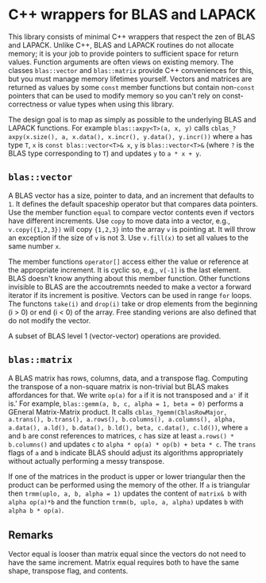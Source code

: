 # C++ wrappers for BLAS and LAPACK

This library consists of minimal C++ wrappers that respect the zen of BLAS and LAPACK.
Unlike C++, BLAS and LAPACK routines do not allocate memory; it is your job to
provide pointers to sufficient space for return values. Function arguments
are often views on existing memory. The classes `blas::vector` and `blas::matrix`
provide C++ conveniences for this, but you must manage memory lifetimes yourself.
Vectors and matrices are returned as values by some `const` member functions but contain non-`const`
pointers that can be used to modify memory so you can't rely on const-correctness 
or value types when using this library.

The design goal is to map as simply as possible to the underlying BLAS and LAPACK functions.
For example `blas::axpy<T>(a, x, y)` calls
`cblas_?axpy(x.size(), a, x.data(), x.incr(), y.data(), y.incr())` where `a` has type `T`,
`x` is `const blas::vector<T>& x`, `y` is `blas::vector<T>&` (where `?` is the BLAS
type corresponding to `T`) and updates `y` to `a * x + y`.

## `blas::vector`

A BLAS vector has a size, pointer to data, and an increment that defaults to `1`.
It defines the default spaceship operator but that compares data pointers. Use
the member function `equal` to compare vector contents even if vectors have different
increments. Use `copy` to move data into a vector, e.g., `v.copy({1,2,3})` will
copy `{1,2,3}` into the array `v` is pointing at. It will throw an exception if the size of `v` is not 3.
Use `v.fill(x)` to set all values to the same number `x`.

The member functions `operator[]` access either the value or reference at the appropriate increment.
It is cyclic so, e.g., `v[-1]` is the last element. BLAS doesn't know anything about this member function.
Other functions invisible to BLAS are the accoutremnts needed to make a vector
a forward iterator if its increment is positive. Vectors can be used in range `for` loops.
The functons `take(i)` and `drop(i)` take or drop elements from the beginning (i > 0)
or end (i < 0) of the array. Free standing verions are also defined that do not modify
the vector.

A subset of BLAS level 1 (vector-vector) operations are provided.

## `blas::matrix`

A BLAS matrix has rows, columns, data, and a transpose flag. Computing the transpose
of a non-square matrix is non-trivial but BLAS makes affordances for that.
We write `op(a)` for `a` if it is not transposed and `a'` if it is.'
For example, `blas::gemm(a, b, c, alpha = 1, beta = 0)` performs a GEneral Matrix-Matrix
product. It calls
`cblas_?gemm(CblasRowMajor, a.trans(), b.trans(), a.rows(), b.columns(), a.columns(), alpha, a.data(), a.ld(), b.data(), b.ld(), beta, c.data(), c.ld())`,
where `a` and `b` are const references to matrices, `c` has size at least `a.rows() * b.columns()`
and updates `c` to `alpha * op(a) * op(b) + beta * c`.
The `trans` flags of `a` and `b` indicate BLAS should adjust its algorithms appropriately without actually
performing a messy transpose.

If one of the matrices in the product is upper or lower triangular then the product can be
performed using the memory of the other. If `a` is triangular then `trmm(uplo, a, b, alpha = 1)`
updates the content of `matrix& b` with `alpha op(a)*b` and the function
`trmm(b, uplo, a, alpha)` updates `b` with `alpha b * op(a)`.
	
## Remarks

Vector equal is looser than matrix equal since the vectors do not need to have the same increment.
Matrix equal requires both to have the same shape, transpose flag, and contents.
